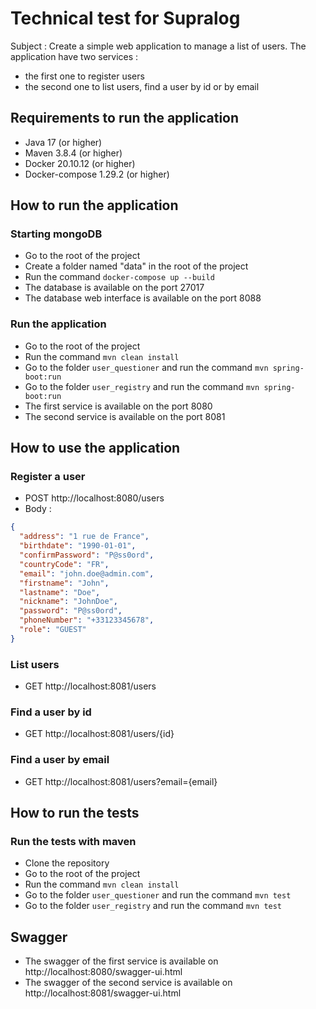 # Technical test for Supralog 

Subject : Create a simple web application to manage a list of users. 
The application have two services :
- the first one to register users
- the second one to list users, find a user by id or by email

## Requirements to run the application

- Java 17 (or higher)
- Maven 3.8.4 (or higher)
- Docker 20.10.12 (or higher)
- Docker-compose 1.29.2 (or higher)

## How to run the application

### Starting mongoDB

- Go to the root of the project
- Create a folder named "data" in the root of the project
- Run the command `docker-compose up --build`
- The database is available on the port 27017
- The database web interface is available on the port 8088

### Run the application

- Go to the root of the project
- Run the command `mvn clean install`
- Go to the folder `user_questioner` and run the command `mvn spring-boot:run`
- Go to the folder `user_registry` and run the command `mvn spring-boot:run`
- The first service is available on the port 8080
- The second service is available on the port 8081

## How to use the application

### Register a user

- POST http://localhost:8080/users
- Body : 
```json
{
  "address": "1 rue de France",
  "birthdate": "1990-01-01",
  "confirmPassword": "P@ss0ord",
  "countryCode": "FR",
  "email": "john.doe@admin.com",
  "firstname": "John",
  "lastname": "Doe",
  "nickname": "JohnDoe",
  "password": "P@ss0ord",
  "phoneNumber": "+33123345678",
  "role": "GUEST"
}
```

### List users

- GET http://localhost:8081/users

### Find a user by id

- GET http://localhost:8081/users/{id}

### Find a user by email

- GET http://localhost:8081/users?email={email}

## How to run the tests

### Run the tests with maven

- Clone the repository
- Go to the root of the project
- Run the command `mvn clean install`
- Go to the folder `user_questioner` and run the command `mvn test`
- Go to the folder `user_registry` and run the command `mvn test`

## Swagger

- The swagger of the first service is available on http://localhost:8080/swagger-ui.html
- The swagger of the second service is available on http://localhost:8081/swagger-ui.html